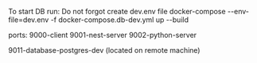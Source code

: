 To start DB run:
Do not forgot create dev.env file
docker-compose --env-file=dev.env -f docker-compose.db-dev.yml up --build

ports:
9000-client
9001-nest-server
9002-python-server

9011-database-postgres-dev (located on remote machine)
